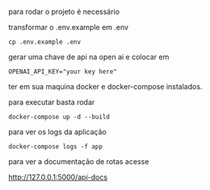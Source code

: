 para rodar o projeto é necessário

transformar o .env.example em .env

````shell
cp .env.example .env
````

gerar uma chave de api na open ai e colocar em

````env
OPENAI_API_KEY="your key here"
````

ter em sua maquina docker e docker-compose instalados.

para executar basta rodar

````shell
docker-compose up -d --build
````

para ver os logs da aplicação

````shell
docker-compose logs -f app
````

para ver a documentação de rotas acesse

<http://127.0.0.1:5000/api-docs>
